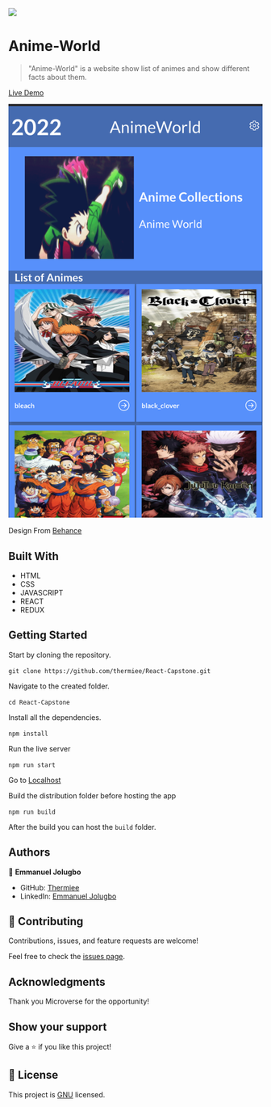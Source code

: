 ![](https://img.shields.io/badge/Microverse-blueviolet)

# Anime-World

> "Anime-World" is a website show list of animes and show different facts about them.

[Live Demo](scintillating-khapse-6ebe08.netlify.app)

![Homepage](./application.png)

Design From [Behance](https://www.behance.net/gallery/31579789/Ballhead-App-%28Free-PSDs%29)

## Built With

- HTML
- CSS
- JAVASCRIPT
- REACT
- REDUX

## Getting Started

Start by cloning the repository.

`git clone https://github.com/thermiee/React-Capstone.git`

Navigate to the created folder.

`cd React-Capstone`

Install all the dependencies.

`npm install`

Run the live server

`npm run start`

Go to [Localhost](http://localhost:3000)

Build the distribution folder before hosting the app

`npm run build`

After the build you can host the `build` folder.

## Authors

👤 **Emmanuel Jolugbo**

- GitHub: [Thermiee](https://github.com/thermiee)
- LinkedIn: [Emmanuel Jolugbo](https://www.linkedin.com/in/emmanuel-jolugbo/)
## 🤝 Contributing

Contributions, issues, and feature requests are welcome!

Feel free to check the [issues page](../../issues/).

## Acknowledgments

Thank you Microverse for the opportunity!

## Show your support

Give a ⭐️ if you like this project!

## 📝 License

This project is [GNU](./LICENSE) licensed.
